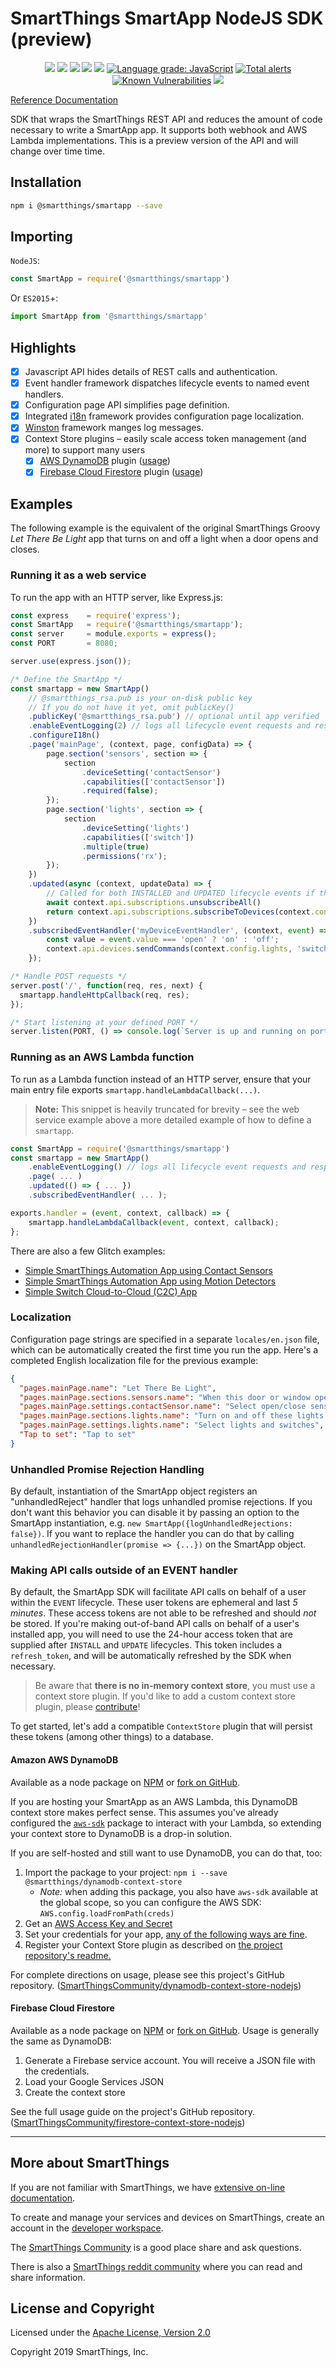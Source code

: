 # SmartThings SmartApp NodeJS SDK (preview)

<p align="center">
<a href="https://www.npmjs.com/package/@smartthings/smartapp"><img src="https://badgen.net/npm/v/@smartthings/smartapp"/></a>
<a href="https://www.npmjs.com/package/@smartthings/smartapp"><img src="https://badgen.net/npm/license/@smartthings/smartapp"/></a>
<a href="https://circleci.com/gh/SmartThingsCommunity/smartapp-sdk-nodejs/tree/master"><img src="https://circleci.com/gh/SmartThingsCommunity/smartapp-sdk-nodejs.svg?style=svg"/></a>
<a href="https://codecov.io/gh/SmartThingsCommunity/smartapp-sdk-nodejs"><img src="https://codecov.io/gh/SmartThingsCommunity/smartapp-sdk-nodejs/branch/master/graph/badge.svg"/></a>
<a href="https://status.badgen.net/"><img src="https://badgen.net/xo/status/@smartthings/smartapp"/></a>
<a href="https://lgtm.com/projects/g/SmartThingsCommunity/smartapp-sdk-nodejs/context:javascript"><img alt="Language grade: JavaScript" src="https://img.shields.io/lgtm/grade/javascript/g/SmartThingsCommunity/smartapp-sdk-nodejs.svg?logo=lgtm&logoWidth=18"/></a>
<a href="https://lgtm.com/projects/g/SmartThingsCommunity/smartapp-sdk-nodejs/alerts/"><img alt="Total alerts" src="https://img.shields.io/lgtm/alerts/g/SmartThingsCommunity/smartapp-sdk-nodejs.svg?logo=lgtm&logoWidth=18"/></a>
<a href="https://snyk.io/test/github/SmartThingsCommunity/smartapp-sdk-nodejs?targetFile=package.json"><img src="https://snyk.io/test/github/SmartThingsCommunity/smartapp-sdk-nodejs/badge.svg?targetFile=package.json" alt="Known Vulnerabilities" data-canonical-src="https://snyk.io/test/github/SmartThingsCommunity/smartapp-sdk-nodejs?targetFile=package.json" style="max-width:100%;"></a>
<a href="https://smartthingsdev.slack.com/messages/CG595N08N"><img src="https://badgen.net/badge//smartthingsdev?icon=slack"/></a>
</p>

[Reference Documentation](doc/index.md)

SDK that wraps the SmartThings REST API and reduces the amount of code necessary to write a SmartApp app. It supports both webhook and AWS Lambda implementations. This is a preview version of the API and will change over time time.

## Installation

```bash
npm i @smartthings/smartapp --save
```

## Importing

`NodeJS`:

```javascript
const SmartApp = require('@smartthings/smartapp')
```

Or `ES2015`+:

```javascript
import SmartApp from '@smartthings/smartapp'
```

## Highlights

- [x] Javascript API hides details of REST calls and authentication.
- [x] Event handler framework dispatches lifecycle events to named event handlers.
- [x] Configuration page API simplifies page definition.
- [x] Integrated [i18n](https://www.npmjs.com/package/i18n) framework provides configuration page localization.
- [x] [Winston](https://www.npmjs.com/package/winston) framework manges log messages.
- [x] Context Store plugins – easily scale access token management (and more) to support many users
  - [x] [AWS DynamoDB](https://github.com/SmartThingsCommunity/dynamodb-context-store-nodejs) plugin ([usage](#amazon-aws-dynamodb))
  - [x] [Firebase Cloud Firestore](https://github.com/SmartThingsCommunity/firestore-context-store-nodejs) plugin ([usage](#firebase-cloud-firestore))

## Examples

The following example is the equivalent of the original SmartThings Groovy _Let There Be Light_ app that turns on and off a light when a door opens and closes.

### Running it as a web service

To run the app with an HTTP server, like Express.js:

```javascript
const express    = require('express');
const SmartApp   = require('@smartthings/smartapp');
const server     = module.exports = express();
const PORT       = 8080;

server.use(express.json());

/* Define the SmartApp */
const smartapp = new SmartApp()
    // @smartthings_rsa.pub is your on-disk public key
    // If you do not have it yet, omit publicKey()
    .publicKey('@smartthings_rsa.pub') // optional until app verified
    .enableEventLogging(2) // logs all lifecycle event requests and responses as pretty-printed JSON. Omit in production
    .configureI18n()
    .page('mainPage', (context, page, configData) => {
        page.section('sensors', section => {
            section
                .deviceSetting('contactSensor')
                .capabilities(['contactSensor'])
                .required(false);
        });
        page.section('lights', section => {
            section
                .deviceSetting('lights')
                .capabilities(['switch'])
                .multiple(true)
                .permissions('rx');
        });
    })
    .updated(async (context, updateData) => {
        // Called for both INSTALLED and UPDATED lifecycle events if there is no separate installed() handler
        await context.api.subscriptions.unsubscribeAll()
        return context.api.subscriptions.subscribeToDevices(context.config.contactSensor, 'contactSensor', 'contact', 'myDeviceEventHandler');
    })
    .subscribedEventHandler('myDeviceEventHandler', (context, event) => {
        const value = event.value === 'open' ? 'on' : 'off';
        context.api.devices.sendCommands(context.config.lights, 'switch', value);
    });

/* Handle POST requests */
server.post('/', function(req, res, next) {
  smartapp.handleHttpCallback(req, res);
});

/* Start listening at your defined PORT */
server.listen(PORT, () => console.log(`Server is up and running on port ${PORT}`));
```

### Running as an AWS Lambda function

To run as a Lambda function instead of an HTTP server, ensure that your main entry file exports `smartapp.handleLambdaCallback(...)`.

> **Note:** This snippet is heavily truncated for brevity – see the web service example above a more detailed example of how to define a `smartapp`.

```javascript
const SmartApp = require('@smartthings/smartapp')
const smartapp = new SmartApp()
    .enableEventLogging() // logs all lifecycle event requests and responses. Omit in production
    .page( ... )
    .updated(() => { ... })
    .subscribedEventHandler( ... );

exports.handler = (event, context, callback) => {
    smartapp.handleLambdaCallback(event, context, callback);
};
```
There are also a few Glitch examples:

- [Simple SmartThings Automation App using Contact Sensors](https://glitch.com/edit/#!/south-mayonnaise?path=README.md:1:0)
- [Simple SmartThings Automation App using Motion Detectors](https://glitch.com/edit/#!/polite-math?path=README.md:1:0)
- [Simple Switch Cloud-to-Cloud (C2C) App](https://glitch.com/edit/#!/aquamarine-crop?path=README.md:1:0)

### Localization

Configuration page strings are specified in a separate `locales/en.json` file, which can be automatically created the first time you run the app. Here's a completed English localization file for the previous example:

```json
{
  "pages.mainPage.name": "Let There Be Light",
  "pages.mainPage.sections.sensors.name": "When this door or window opens or closes",
  "pages.mainPage.settings.contactSensor.name": "Select open/close sensor",
  "pages.mainPage.sections.lights.name": "Turn on and off these lights and switches",
  "pages.mainPage.settings.lights.name": "Select lights and switches",
  "Tap to set": "Tap to set"
}
```

### Unhandled Promise Rejection Handling

By default, instantiation of the SmartApp object registers an "unhandledReject" handler
that logs unhandled promise rejections. If you don't want this behavior you can disable
it by passing an option to the SmartApp instantiation, e.g. `new SmartApp({logUnhandledRejections: false})`.
If you want to replace the handler you can do that by calling `unhandledRejectionHandler(promise => {...})`
on the SmartApp object.

### Making API calls outside of an EVENT handler

By default, the SmartApp SDK will facilitate API calls on behalf of a user within the `EVENT` lifecycle. These user tokens are ephemeral and last *5 minutes*. These access tokens are not able to be refreshed and should _not_ be stored. If you're making out-of-band API calls on behalf of a user's installed app, you will need to use the 24-hour access token that are supplied after `INSTALL` and `UPDATE` lifecycles. This token includes a `refresh_token`, and will be automatically refreshed by the SDK when necessary.

> Be aware that **there is no in-memory context store**, you must use a context store plugin. If you'd like to add a custom context store plugin, please [contribute](CONTRIBUTING.md)!

To get started, let's add a compatible `ContextStore` plugin that will persist these tokens (among other things) to a database.

#### Amazon AWS DynamoDB

Available as a node package on [NPM](https://www.npmjs.com/package/@smartthings/dynamodb-context-store) or [fork on GitHub](https://github.com/SmartThingsCommunity/dynamodb-context-store-nodejs/fork).

If you are hosting your SmartApp as an AWS Lambda, this DynamoDB context store makes perfect sense. This assumes you've already configured the [`aws-sdk`](https://www.npmjs.com/package/aws-sdk) package to interact with your Lambda, so extending your context store to DynamoDB is a drop-in solution.

If you are self-hosted and still want to use DynamoDB, you can do that, too:

1. Import the package to your project: `npm i --save @smartthings/dynamodb-context-store`
    - *Note:* when adding this package, you also have `aws-sdk` available at the global scope, so you can configure the AWS SDK: `AWS.config.loadFromPath(creds)`
1. Get an [AWS Access Key and Secret](https://docs.aws.amazon.com/sdk-for-javascript/v2/developer-guide/getting-your-credentials.html)
1. Set your credentials for your app, [any of the following ways are fine](https://docs.aws.amazon.com/sdk-for-javascript/v2/developer-guide/setting-credentials-node.html).
1. Register your Context Store plugin as described on [the project repository's readme.](https://github.com/SmartThingsCommunity/dynamodb-context-store-nodejs#usage)

For complete directions on usage, please see this project's GitHub repository. ([SmartThingsCommunity/dynamodb-context-store-nodejs](https://github.com/SmartThingsCommunity/dynamodb-context-store-nodejs))

#### Firebase Cloud Firestore

Available as a node package on [NPM](https://www.npmjs.com/package/@smartthings/firestore-context-store) or [fork on GitHub](https://github.com/SmartThingsCommunity/firestore-context-store-nodejs/fork). Usage is generally the same as DynamoDB:

1. Generate a Firebase service account. You will receive a JSON file with the credentials.
1. Load your Google Services JSON
1. Create the context store

See the full usage guide on the project's GitHub repository. ([SmartThingsCommunity/firestore-context-store-nodejs](https://github.com/SmartThingsCommunity/firestore-context-store-nodejs#usage))

---

## More about SmartThings

If you are not familiar with SmartThings, we have
[extensive on-line documentation](https://smartthings.developer.samsung.com/develop/index.html).

To create and manage your services and devices on SmartThings, create an account in the
[developer workspace](https://devworkspace.developer.samsung.com/).

The [SmartThings Community](https://community.smartthings.com/c/developers/) is a good place share and
ask questions.

There is also a [SmartThings reddit community](https://www.reddit.com/r/SmartThings/) where you
can read and share information.

## License and Copyright

Licensed under the [Apache License, Version 2.0](LICENSE)

Copyright 2019 SmartThings, Inc.
